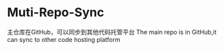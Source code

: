 # Muti-Repo-Sync
主仓库在GitHub，可以同步到其他代码托管平台
The main repo is in GitHub,it can sync to other code hosting platform
